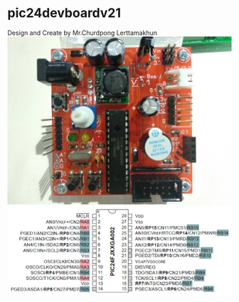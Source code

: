 # pic24devboardv21
Design and Create by Mr.Churdpong Lerttamakhun
![PIC24 DevBoard v.2.1](pic24devboardv21.jpg?raw=true "PIC24 DevBoard v.2.1")
![PIC24 pin](pic24fjxxga002.jpg?raw=true "PIC24 pin")
